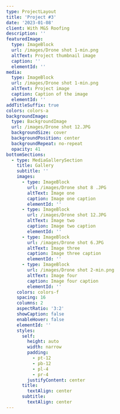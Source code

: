 ```yaml
---
type: ProjectLayout
title: 'Project #3'
date: '2023-01-08'
client: With M&S Roofing
description: ''
featuredImage:
  type: ImageBlock
  url: /images/Drone shot 1-min.png
  altText: Project thumbnail image
  caption: ''
  elementId: ''
media:
  type: ImageBlock
  url: /images/Drone shot 1-min.png
  altText: Project image
  caption: Caption of the image
  elementId: ''
addTitleSuffix: true
colors: colors-a
backgroundImage:
  type: BackgroundImage
  url: /images/Drone shot 12.JPG
  backgroundSize: cover
  backgroundPosition: center
  backgroundRepeat: no-repeat
  opacity: 41
bottomSections:
  - type: MediaGallerySection
    title: Gallery
    subtitle: ''
    images:
      - type: ImageBlock
        url: /images/Drone shot 8 .JPG
        altText: Image one
        caption: Image one caption
        elementId: ''
      - type: ImageBlock
        url: /images/Drone shot 12.JPG
        altText: Image two
        caption: Image two caption
        elementId: ''
      - type: ImageBlock
        url: /images/Drone shot 6.JPG
        altText: Image three
        caption: Image three caption
        elementId: ''
      - type: ImageBlock
        url: /images/Drone shot 2-min.png
        altText: Image four
        caption: Image four caption
        elementId: ''
    colors: colors-f
    spacing: 16
    columns: 2
    aspectRatio: '3:2'
    showCaption: false
    enableHover: false
    elementId: ''
    styles:
      self:
        height: auto
        width: narrow
        padding:
          - pt-12
          - pb-12
          - pl-4
          - pr-4
        justifyContent: center
      title:
        textAlign: center
      subtitle:
        textAlign: center
---
```



